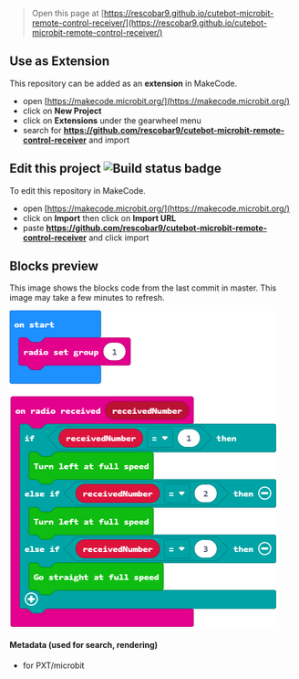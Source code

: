 
> Open this page at [https://rescobar9.github.io/cutebot-microbit-remote-control-receiver/](https://rescobar9.github.io/cutebot-microbit-remote-control-receiver/)

## Use as Extension

This repository can be added as an **extension** in MakeCode.

* open [https://makecode.microbit.org/](https://makecode.microbit.org/)
* click on **New Project**
* click on **Extensions** under the gearwheel menu
* search for **https://github.com/rescobar9/cutebot-microbit-remote-control-receiver** and import

## Edit this project ![Build status badge](https://github.com/rescobar9/cutebot-microbit-remote-control-receiver/workflows/MakeCode/badge.svg)

To edit this repository in MakeCode.

* open [https://makecode.microbit.org/](https://makecode.microbit.org/)
* click on **Import** then click on **Import URL**
* paste **https://github.com/rescobar9/cutebot-microbit-remote-control-receiver** and click import

## Blocks preview

This image shows the blocks code from the last commit in master.
This image may take a few minutes to refresh.

![A rendered view of the blocks](https://github.com/rescobar9/cutebot-microbit-remote-control-receiver/raw/master/.github/makecode/blocks.png)

#### Metadata (used for search, rendering)

* for PXT/microbit
<script src="https://makecode.com/gh-pages-embed.js"></script><script>makeCodeRender("{{ site.makecode.home_url }}", "{{ site.github.owner_name }}/{{ site.github.repository_name }}");</script>

